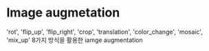 # Image augmetation

'rot', 'flip_up', 'flip_right', 'crop', 'translation', 'color_change', 'mosaic', 'mix_up' 8가지 방식을 활용한 iamge augmentation
